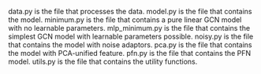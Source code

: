 data.py is the file that processes the data.
model.py is the file that contains the model.
minimum.py is the file that contains a pure linear GCN model with no learnable parameters.
mlp_minimum.py is the file that contains the simplest GCN model with learnable parameters possible.
noisy.py is the file that contains the model with noise adaptors.
pca.py is the file that contains the model with PCA-unified feature.
pfn.py is the file that contains the PFN model.
utils.py is the file that contains the utility functions.
